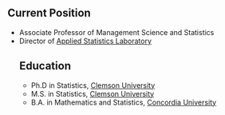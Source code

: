 <BODY><h2>Current Position</h2><UL> 
<LI> Associate Professor of Management Science and Statistics</A>
<LI> Director of <A href="https://StatPNU.Github.io">Applied Statistics Laboratory</A>

<BODY><h2>Education</h2><UL> 
<LI> Ph.D in Statistics, <A href="http://www.clemson.edu/">Clemson University</A> 
<LI> M.S. in Statistics, <A href="http://www.clemson.edu/">Clemson University</A> 
<LI> B.A. in Mathematics and Statistics, <A href="https://www.concordia.ca/">Concordia University</A> 
